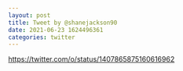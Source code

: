 ```yaml
--- 
layout: post 
title: Tweet by @shanejackson90 
date: 2021-06-23 1624496361 
categories: twitter 
--- 
```

https://twitter.com/o/status/1407865875160616962